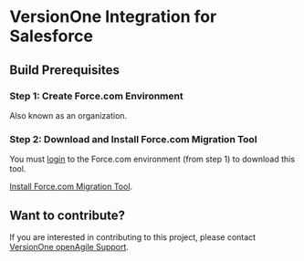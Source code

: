 # VersionOne Integration for Salesforce

## Build Prerequisites

### Step 1: Create Force.com Environment

Also known as an organization.

### Step 2: Download and Install Force.com Migration Tool

You must [login](https://login.salesforce.com/) to the Force.com environment (from step 1) to download this tool.

[Install Force.com Migration Tool](http://wiki.developerforce.com/page/Force.com_Migration_Tool).

## Want to contribute?
If you are interested in contributing to this project, please contact [VersionOne openAgile Support](mailto:openAgileSupport@versionone.com).
